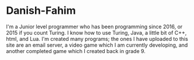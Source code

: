 # Danish-Fahim
I'm a Junior level programmer who has been programming since 2016, or 2015 if you count Turing. I know how to use Turing, Java, a little bit of C++, html, and Lua. I'm created many programs; the ones I have uploaded to this site are an email server, a video game which I am currently developing, and another completed game which I created back in grade 9.
